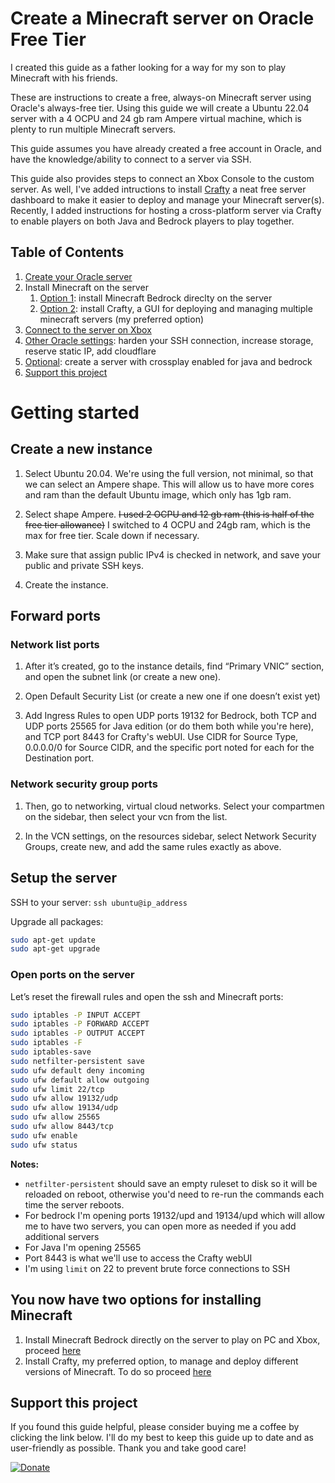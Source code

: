 # Create a Minecraft server on Oracle Free Tier

I created this guide as a father looking for a way for my son to play Minecraft with his friends. 

These are instructions to create a free, always-on Minecraft server using Oracle's always-free tier. Using this guide we will create a Ubuntu 22.04 server with a 4 OCPU and 24 gb ram Ampere virtual machine, which is plenty to run multiple Minecraft servers.

This guide assumes you have already created a free account in Oracle, and have the knowledge/ability to connect to a server via SSH.

This guide also provides steps to connect an Xbox Console to the custom server. As well, I've added intructions to  install [Crafty](https://craftycontrol.com) a neat free server dashboard to make it easier to deploy and manage your Minecraft server(s). Recently, I added instructions for hosting a cross-platform server via Crafty to enable players on both Java and Bedrock players to play together.

## Table of Contents

1. [Create your Oracle server](#Getting_started)
2. Install Minecraft on the server
   1. [Option 1](Install_Bedrock.md): install Minecraft Bedrock direclty on the server
   2. [Option 2](Install_Crafty.md): install Crafty, a GUI for deploying and managing multiple minecraft servers (my preferred option) 
3. [Connect to the server on Xbox](Connect_Xbox_to_server.md)
4. [Other Oracle settings](Oracle_additional_settings.md): harden your SSH connection, increase storage, reserve static IP, add cloudflare
5. [Optional](server_crossplay.md): create a server with crossplay enabled for java and bedrock
6. [Support this project](#Support_this_project)

# Getting started

## Create a new instance

1. Select Ubuntu 20.04. We're using the full version, not minimal, so that we can select an Ampere shape. This will allow us to have more cores and ram than the default Ubuntu image, which only has 1gb ram. 

2. Select shape Ampere. ~~I used 2 OCPU and 12 gb ram (this is half of the free tier allowance)~~ I switched to 4 OCPU and 24gb ram, which is the max for free tier. Scale down if necessary.

3. Make sure that assign public IPv4 is checked in network, and save your public and private SSH keys.

4. Create the instance. 


## Forward ports

### Network list ports

1. After it’s created, go to the instance details, find “Primary VNIC” section, and open the subnet link (or create a new one).

2. Open Default Security List (or create a new one if one doesn’t exist yet)

3. Add Ingress Rules to open UDP ports 19132 for Bedrock, both TCP and UDP ports 25565 for Java edition (or do them both while you're here), and TCP port 8443 for Crafty's webUI. Use CIDR for Source Type, 0.0.0.0/0 for Source CIDR, and the specific port noted for each for the Destination port. 


### Network security group ports

1. Then, go to networking, virtual cloud networks. Select your compartmen on the sidebar, then select your vcn from the list.

2. In the VCN settings, on the resources sidebar, select Network Security Groups, create new, and add the same rules exactly as above.


## Setup the server

SSH to your server: `ssh ubuntu@ip_address`

Upgrade all packages:

```bash
sudo apt-get update
sudo apt-get upgrade
```

### Open ports on the server

Let’s reset the firewall rules and open the ssh and Minecraft ports:

```bash
sudo iptables -P INPUT ACCEPT
sudo iptables -P FORWARD ACCEPT
sudo iptables -P OUTPUT ACCEPT
sudo iptables -F
sudo iptables-save
sudo netfilter-persistent save
sudo ufw default deny incoming
sudo ufw default allow outgoing
sudo ufw limit 22/tcp
sudo ufw allow 19132/udp
sudo ufw allow 19134/udp
sudo ufw allow 25565
sudo ufw allow 8443/tcp
sudo ufw enable
sudo ufw status
```

**Notes:** 

- `netfilter-persistent` should save an empty ruleset to disk so it will be reloaded on reboot, otherwise you'd need to re-run the commands each time the server reboots.
- For bedrock I'm opening ports 19132/upd and 19134/upd which will allow me to have two servers, you can open more as needed if you add additional servers
- For Java I'm opening 25565
- Port 8443 is what we'll use to access the Crafty webUI
- I'm using `limit` on 22 to prevent brute force connections to SSH

## You now have two options for installing Minecraft 

1. Install Minecraft Bedrock directly on the server to play on PC and Xbox, proceed [here](Install_Bedrock.md)
2. Install Crafty, my preferred option, to manage and deploy different versions of Minecraft. To do so proceed [here](Install_Crafty.md)

## Support this project

If you found this guide helpful, please consider buying me a coffee by clicking the link below. I'll do my best to keep this guide up to date and as user-friendly as possible. Thank you and take good care!

[![Donate](https://camo.githubusercontent.com/0283ea90498d8ea623c07906a5e07e9e6c2a5eaa6911d52033687c60cfa8d22f/68747470733a2f2f696d672e736869656c64732e696f2f62616467652f446f6e6174652d50617950616c2d677265656e2e737667)](https://www.paypal.com/cgi-bin/webscr?cmd=_donations&business=R4QX73RWYB3ZA)

